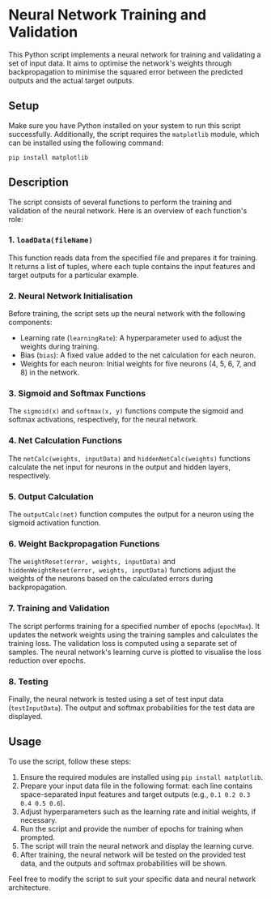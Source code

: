 # Neural Network Training and Validation

This Python script implements a neural network for training and validating a set of input data. It aims to optimise the network's weights through backpropagation to minimise the squared error between the predicted outputs and the actual target outputs.

## Setup

Make sure you have Python installed on your system to run this script successfully. Additionally, the script requires the `matplotlib` module, which can be installed using the following command:

`pip install matplotlib`


## Description

The script consists of several functions to perform the training and validation of the neural network. Here is an overview of each function's role:

### 1. `loadData(fileName)`

This function reads data from the specified file and prepares it for training. It returns a list of tuples, where each tuple contains the input features and target outputs for a particular example.

### 2. Neural Network Initialisation

Before training, the script sets up the neural network with the following components:

- Learning rate (`learningRate`): A hyperparameter used to adjust the weights during training.
- Bias (`bias`): A fixed value added to the net calculation for each neuron.
- Weights for each neuron: Initial weights for five neurons (4, 5, 6, 7, and 8) in the network.

### 3. Sigmoid and Softmax Functions

The `sigmoid(x)` and `softmax(x, y)` functions compute the sigmoid and softmax activations, respectively, for the neural network.

### 4. Net Calculation Functions

The `netCalc(weights, inputData)` and `hiddenNetCalc(weights)` functions calculate the net input for neurons in the output and hidden layers, respectively.

### 5. Output Calculation

The `outputCalc(net)` function computes the output for a neuron using the sigmoid activation function.

### 6. Weight Backpropagation Functions

The `weightReset(error, weights, inputData)` and `hiddenWeightReset(error, weights, inputData)` functions adjust the weights of the neurons based on the calculated errors during backpropagation.

### 7. Training and Validation

The script performs training for a specified number of epochs (`epochMax`). It updates the network weights using the training samples and calculates the training loss. The validation loss is computed using a separate set of samples. The neural network's learning curve is plotted to visualise the loss reduction over epochs.

### 8. Testing

Finally, the neural network is tested using a set of test input data (`testInputData`). The output and softmax probabilities for the test data are displayed.

## Usage

To use the script, follow these steps:

1. Ensure the required modules are installed using `pip install matplotlib`.
2. Prepare your input data file in the following format: each line contains space-separated input features and target outputs (e.g., `0.1 0.2 0.3 0.4 0.5 0.6`).
3. Adjust hyperparameters such as the learning rate and initial weights, if necessary.
4. Run the script and provide the number of epochs for training when prompted.
5. The script will train the neural network and display the learning curve.
6. After training, the neural network will be tested on the provided test data, and the outputs and softmax probabilities will be shown.

Feel free to modify the script to suit your specific data and neural network architecture.
